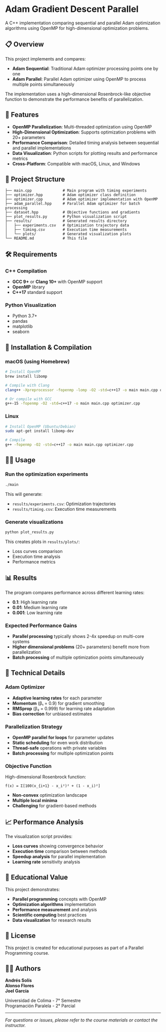 # Adam Gradient Descent Parallel

A C++ implementation comparing sequential and parallel Adam optimization algorithms using OpenMP for high-dimensional optimization problems.

## 📋 Overview

This project implements and compares:
- **Adam Sequential**: Traditional Adam optimizer processing points one by one
- **Adam Parallel**: Parallel Adam optimizer using OpenMP to process multiple points simultaneously

The implementation uses a high-dimensional Rosenbrock-like objective function to demonstrate the performance benefits of parallelization.

## 🚀 Features

- **OpenMP Parallelization**: Multi-threaded optimization using OpenMP
- **High-Dimensional Optimization**: Supports optimization problems with 20+ parameters
- **Performance Comparison**: Detailed timing analysis between sequential and parallel implementations
- **Data Visualization**: Python scripts for plotting results and performance metrics
- **Cross-Platform**: Compatible with macOS, Linux, and Windows

## 📁 Project Structure

```
├── main.cpp              # Main program with timing experiments
├── optimizer.hpp         # Adam optimizer class definition
├── optimizer.cpp         # Adam optimizer implementation with OpenMP
├── adam_parallel.hpp     # Parallel Adam optimizer for batch processing
├── dataset.hpp           # Objective functions and gradients
├── plot_results.py       # Python visualization script
├── results/              # Generated results directory
│   ├── experiments.csv   # Optimization trajectory data
│   ├── timing.csv        # Execution time measurements
│   └── plots/            # Generated visualization plots
└── README.md             # This file
```

## 🛠️ Requirements

### C++ Compilation
- **GCC 9+** or **Clang 10+** with OpenMP support
- **OpenMP** library
- **C++17** standard support

### Python Visualization
- Python 3.7+
- pandas
- matplotlib
- seaborn

## 🔧 Installation & Compilation

### macOS (using Homebrew)
```bash
# Install OpenMP
brew install libomp

# Compile with Clang
clang++ -Xpreprocessor -fopenmp -lomp -O2 -std=c++17 -o main main.cpp optimizer.cpp

# Or compile with GCC
g++-15 -fopenmp -O2 -std=c++17 -o main main.cpp optimizer.cpp
```

### Linux
```bash
# Install OpenMP (Ubuntu/Debian)
sudo apt-get install libomp-dev

# Compile
g++ -fopenmp -O2 -std=c++17 -o main main.cpp optimizer.cpp
```

## 🏃‍♂️ Usage

### Run the optimization experiments
```bash
./main
```

This will generate:
- `results/experiments.csv`: Optimization trajectories
- `results/timing.csv`: Execution time measurements

### Generate visualizations
```bash
python plot_results.py
```

This creates plots in `results/plots/`:
- Loss curves comparison
- Execution time analysis
- Performance metrics

## 📊 Results

The program compares performance across different learning rates:
- **0.1**: High learning rate
- **0.01**: Medium learning rate  
- **0.001**: Low learning rate

### Expected Performance Gains
- **Parallel processing** typically shows 2-4x speedup on multi-core systems
- **Higher dimensional problems** (20+ parameters) benefit more from parallelization
- **Batch processing** of multiple optimization points simultaneously

## 🔬 Technical Details

### Adam Optimizer
- **Adaptive learning rates** for each parameter
- **Momentum** (β₁ = 0.9) for gradient smoothing
- **RMSprop** (β₂ = 0.999) for learning rate adaptation
- **Bias correction** for unbiased estimates

### Parallelization Strategy
- **OpenMP parallel for loops** for parameter updates
- **Static scheduling** for even work distribution
- **Thread-safe** operations with private variables
- **Batch processing** for multiple optimization points

### Objective Function
High-dimensional Rosenbrock function:
```
f(x) = Σ[100(x_{i+1} - x_i²)² + (1 - x_i)²]
```
- **Non-convex** optimization landscape
- **Multiple local minima**
- **Challenging** for gradient-based methods

## 📈 Performance Analysis

The visualization script provides:
- **Loss curves** showing convergence behavior
- **Execution time** comparison between methods
- **Speedup analysis** for parallel implementation
- **Learning rate** sensitivity analysis

## 🎯 Educational Value

This project demonstrates:
- **Parallel programming** concepts with OpenMP
- **Optimization algorithms** implementation
- **Performance measurement** and analysis
- **Scientific computing** best practices
- **Data visualization** for research results

## 📝 License

This project is created for educational purposes as part of a Parallel Programming course.

## 👨‍💻 Authors

**Andrés Solís**  
**Alonso Flores**  
**Joel García**

Universidad de Colima - 7° Semestre\
Programación Paralela - 2° Parcial

---

*For questions or issues, please refer to the course materials or contact the instructor.*